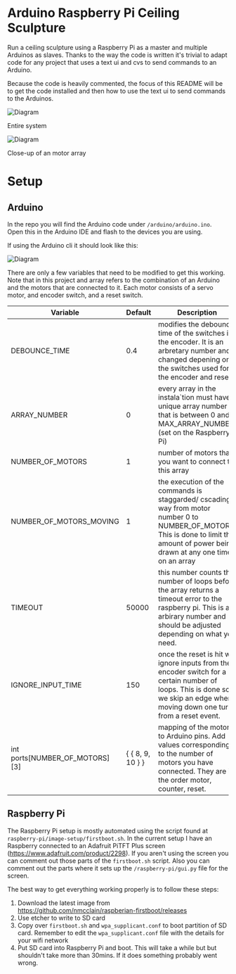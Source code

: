 # Arduino Raspberry Pi Ceiling Sculpture

Run a ceiling sculpture using a Raspberry Pi as a master and multiple Arduinos as slaves. Thanks to the way the code is written it's trivial to adapt code for any project that uses a text ui and cvs to send commands to an Arduino.

Because the code is heavily commented, the focus of this README will be to get the code installed and then how to use the text ui to send commands to the Arduinos.

![Diagram](https://raw.githubusercontent.com/himalayanelixir/arduino-pi-ceiling-sculpture/master/resources/arduino-pi-ceiling-sculpture-diagram.png)

Entire system

![Diagram](https://raw.githubusercontent.com/himalayanelixir/arduino-pi-ceiling-sculpture/Issue-%2321-update-README.md/resources/arduino-pi-ceiling-sculpture-diagram-closeup.png)

Close-up of an motor array

# Setup

## Arduino

In the repo you will find the Arduino code under ```/arduino/arduino.ino```. Open this in the Arduino IDE and flash to the devices you are using. 

If using the Arduino cli it should look like this: 
<p align="center">

![Diagram](https://raw.githubusercontent.com/himalayanelixir/arduino-pi-ceiling-sculpture/master/resources/arduino-upload.gif)

</p>
There are only a few variables that need to be modified to get this working. Note that in this project and array refers to the combination of an Arduino and the motors that are connected to it. Each motor consists of a servo motor, and encoder switch, and a reset switch. 

| Variable                       | Default          | Description                                                                                                                                                                          |
|--------------------------------|------------------|--------------------------------------------------------------------------------------------------------------------------------------------------------------------------------------|
| DEBOUNCE_TIME                  | 0.4              | modifies the debounce time of the switches in the encoder. It is an arbretary number and changed depening on the switches used for the encoder and reset.                            |
| ARRAY_NUMBER                   | 0                | every array in the instala`tion must have a unique array number that is between 0 and MAX_ARRAY_NUMBER (set on the Raspberry Pi)                                                     |
| NUMBER_OF_MOTORS               | 1                | number of motors that you want to connect to this array                                                                                                                              |
| NUMBER_OF_MOTORS_MOVING        | 1                | the execution of the commands is staggarded/ cscading way from motor number 0 to NUMBER_OF_MOTORS. This is done to limit the amount of power being drawn at any one time on an array |
| TIMEOUT                        | 50000            | this number counts the number of loops before the array returns a timeout error to the raspberry pi. This is an arbirary number and should be adjusted depending on what you need.   |
| IGNORE_INPUT_TIME              | 150              | once the reset is hit we ignore inputs from the encoder switch for a certain number of loops. This is done so we skip an edge when moving down one turn from a reset event.          |
| int ports[NUMBER_OF_MOTORS][3] | { { 8, 9, 10 } } | mapping of the motors to Arduino pins. Add values corresponding to the number of motors you have connected. They are in the order motor, counter, reset.                         |

## Raspberry Pi

The Raspberry Pi setup is mostly automated using the script found at ```raspberry-pi/image-setup/firstboot.sh```. In the current setup I have an Raspberry connected to an Adafruit PiTFT Plus screen (https://www.adafruit.com/product/2298). If you aren't using the screen you can comment out those parts of the ```firstboot.sh``` script.  Also you can comment out the parts where it sets up the ```/raspberry-pi/gui.py``` file for the screen.

The best way to get everything working properly is to follow these steps:
1. Download the latest image from https://github.com/nmcclain/raspberian-firstboot/releases
2. Use etcher to write to SD card
3. Copy over `firstboot.sh` and `wpa_supplicant.conf` to boot partition of SD card. Remember to edit the `wpa_supplicant.conf` file with the details for your wifi network
4. Put SD card into Raspberry Pi and boot. This will take a while but but shouldn't take more than 30mins. If it does something probably went wrong. 

